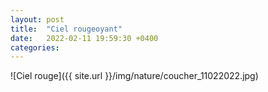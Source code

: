 ```yaml
---
layout: post
title:  "Ciel rougeoyant"
date:   2022-02-11 19:59:30 +0400
categories: 
---
```



![Ciel rouge]({{ site.url }}/img/nature/coucher_11022022.jpg)
